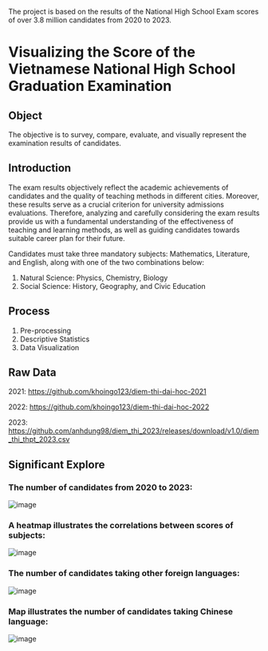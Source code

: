 The project is based on the results of the National High School Exam scores of over 3.8 million candidates from 2020 to 2023. 
# Visualizing the Score of the Vietnamese National High School Graduation Examination  
## Object 
The objective is to survey, compare, evaluate, and visually represent the examination results of candidates.
## Introduction 
The exam results objectively reflect the academic achievements of candidates and the quality of teaching methods in different cities. Moreover, these results serve as a crucial criterion for university admissions evaluations. Therefore, analyzing and carefully considering the exam results provide us with a fundamental understanding of the effectiveness of teaching and learning methods, as well as guiding candidates towards suitable career plan for their future.

Candidates must take three mandatory subjects: Mathematics, Literature, and English, along with one of the two combinations below: 
1. Natural Science: Physics, Chemistry, Biology
2. Social Science: History, Geography, and Civic Education
## Process
1.  Pre-processing
2.  Descriptive Statistics
3.  Data Visualization 
## Raw Data
2021: https://github.com/khoingo123/diem-thi-dai-hoc-2021

2022: https://github.com/khoingo123/diem-thi-dai-hoc-2022

2023: https://github.com/anhdung98/diem_thi_2023/releases/download/v1.0/diem_thi_thpt_2023.csv
## Significant Explore
### The number of candidates from 2020 to 2023:
![image](https://github.com/vythanhnguyen/Visualizing-National-High-School-Examination/assets/162904704/94685900-973e-4215-b90e-3c7defa73fc8)
### A heatmap illustrates the correlations between scores of subjects:
![image](https://github.com/vythanhnguyen/Visualizing-National-High-School-Examination/assets/162904704/63df1c0b-8b3d-4b0c-831c-7cd674d474ff)
### The number of candidates taking other foreign languages:
![image](https://github.com/vythanhnguyen/Visualizing-National-High-School-Examination/assets/162904704/74a104b6-278f-4a47-a022-97178556200a)
### Map illustrates the number of candidates taking Chinese language:
![image](https://github.com/vythanhnguyen/Visualizing-National-High-School-Examination/assets/162904704/697aa38c-e496-4cb9-9bca-14d71abc9650)






